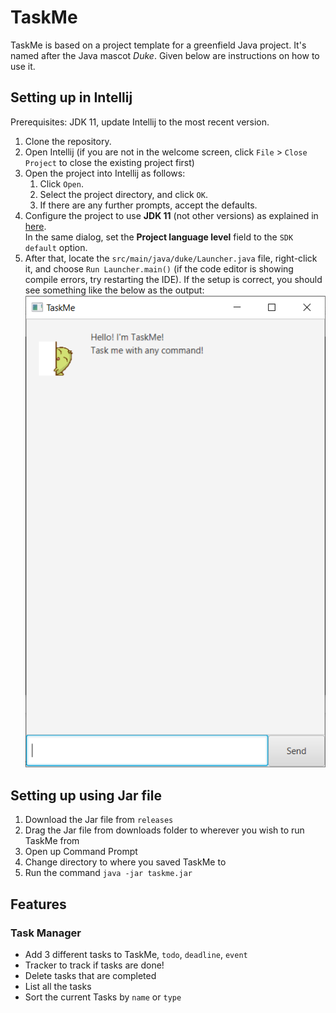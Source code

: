 # TaskMe

TaskMe is based on a project template for a greenfield Java project. It's named after the Java mascot _Duke_. Given below are instructions on how to use it.

## Setting up in Intellij

Prerequisites: JDK 11, update Intellij to the most recent version.

1. Clone the repository.
1. Open Intellij (if you are not in the welcome screen, click `File` > `Close Project` to close the existing project first)
1. Open the project into Intellij as follows:
   1. Click `Open`.
   1. Select the project directory, and click `OK`.
   1. If there are any further prompts, accept the defaults.
1. Configure the project to use **JDK 11** (not other versions) as explained in [here](https://www.jetbrains.com/help/idea/sdk.html#set-up-jdk).<br>
   In the same dialog, set the **Project language level** field to the `SDK default` option.
3. After that, locate the `src/main/java/duke/Launcher.java` file, right-click it, and choose `Run Launcher.main()` (if the code editor is showing compile errors, try restarting the IDE). If the setup is correct, you should see something like the below as the output:
![Image of TaskMe](https://github.com/Th-429B/ip/blob/master/docs/TaskMe.PNG?raw=true)
   
## Setting up using Jar file

1. Download the Jar file from ```releases```
2. Drag the Jar file from downloads folder to wherever you wish to run TaskMe from
3. Open up Command Prompt
4. Change directory to where you saved TaskMe to
5. Run the command ```java -jar taskme.jar```

## Features
### Task Manager
- Add 3 different tasks to TaskMe, ``todo``, ``deadline``, ``event``
- Tracker to track if tasks are done! 
- Delete tasks that are completed
- List all the tasks
- Sort the current Tasks by ``name`` or ``type``
